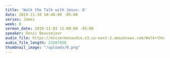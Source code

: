```yaml
---
title: 'Walk the Talk with Jesus: 8'
date: 2019-11-10 10:48:00 -05:00
series: James
week: 8
sermon_date: 2019-11-03 11:00:00 -05:00
speaker: Denis Beausejour
audio_file: https://mccsermonaudio.s3.us-east-2.amazonaws.com/Walk+the+Talk+with+Jesus/Walk+the+Talk+with+Jesus_+8.lite.mp3
audio_file_length: 23107456
thumbnail_image: "/uploads/0.png"
---
```


